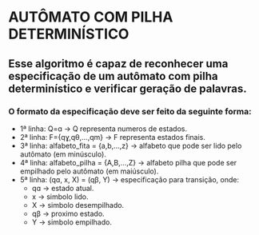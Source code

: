 # AUTÔMATO COM PILHA DETERMINÍSTICO

## Esse algoritmo é capaz de reconhecer uma especificação de um autômato com pilha determinístico e verificar geração de palavras.

### O formato da especificação deve ser feito da seguinte forma:

- 1ª linha: Q=ɑ -> Q representa numeros de estados.
- 2ª linha: F={qɣ,qθ,...,qm} -> F representa estados finais.
- 3ª linha: alfabeto_fita = {a,b,...,z} -> alfabeto que pode ser lido pelo autômato (em minúsculo).
- 4ª linha: alfabeto_pilha = {A,B,...,Z} -> alfabeto pilha que pode ser empilhado pelo autômato (em maiúsculo).
- 5ª linha: (qɑ, x, X) = (qβ, Y) -> especificação para transição, onde:
    - qɑ -> estado atual.
    - x -> simbolo lido.
    - X -> simbolo desempilhado.
    - qβ -> proximo estado.
    - Y -> simbolo empilhado.
